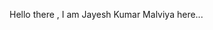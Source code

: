 Hello there ,
    I am Jayesh Kumar Malviya here...<!---
captainjacksparrow007/captainjacksparrow007 is a ✨ special ✨ repository because its `README.md` (this file) appears on your GitHub profile.
You can click the Preview link to take a look at your changes.
--->
